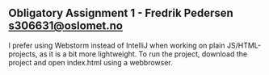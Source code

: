 ## Obligatory Assignment 1 - Fredrik Pedersen s306631@oslomet.no

I prefer using Webstorm instead of IntelliJ when working on plain JS/HTML-projects, as it is a bit more lightweight.
To run the project, download the project and open index.html using a webbrowser.